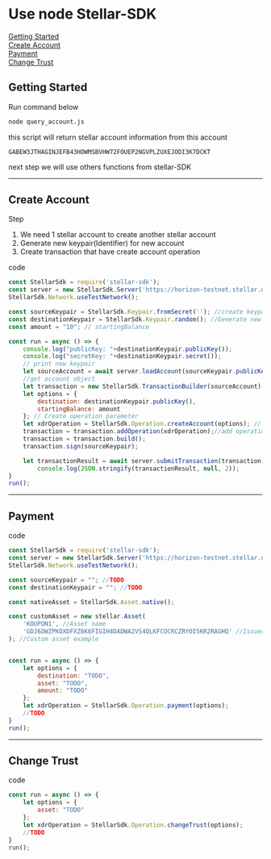 # Use node Stellar-SDK

[Getting Started](#Getting-Started)  
[Create Account](#Create-Account)  
[Payment](#Payment)  
[Change Trust](#Change-Trust)  

## Getting Started

Run command below

```bash
node query_account.js
```

this script will return stellar account information from this account

```string
GABEW3JTHAGINJEFB43HOWMSBVHW72FOUEP2NGVPLZUXEJODI3K7DCKT
```

next step we will use others functions from stellar-SDK
____

## Create Account

Step

1. We need 1 stellar account to create another stellar account
2. Generate new keypair(Identifier) for new account
3. Create transaction that have create account operation

code

```javascript
const StellarSdk = require('stellar-sdk');
const server = new StellarSdk.Server('https://horizon-testnet.stellar.org');
StellarSdk.Network.useTestNetwork();
```

```javascript
const sourceKeypair = StellarSdk.Keypair.fromSecret(''); //create keypair object from secret key
const destinationKeypair = StellarSdk.Keypair.random(); //Generate new keypair
const amount = "10"; // startingBalance

const run = async () => {
    console.log("publicKey: "+destinationKeypair.publicKey());
    console.log("secretKey: "+destinationKeypair.secret());
    // print new keypair
    let sourceAccount = await server.loadAccount(sourceKeypair.publicKey());
    //get account object
    let transaction = new StellarSdk.TransactionBuilder(sourceAccount); // Create transaction from account object
    let options = {
        destination: destinationKeypair.publicKey(),
        startingBalance: amount
    }; // Create operation parameter
    let xdrOperation = StellarSdk.Operation.createAccount(options); // create operation
    transaction = transaction.addOperation(xdrOperation);//add operation to transaction
    transaction = transaction.build();
    transaction.sign(sourceKeypair);

    let transactionResult = await server.submitTransaction(transaction);
        console.log(JSON.stringify(transactionResult, null, 2));
}
run();
```

____

## Payment

code

```javascript
const StellarSdk = require('stellar-sdk');
const server = new StellarSdk.Server('https://horizon-testnet.stellar.org');
StellarSdk.Network.useTestNetwork();

const sourceKeypair = ""; //TODO
const destinationKeypair = ""; //TODO

const nativeAsset = StellarSdk.Asset.native();

const customAsset = new stellar.Asset(
    'KOUPON1', //Asset name
    'GDJ6DWZPKOXDFXZ6K6FIGIH4DADWA2VS4QLKFCOCRCZRYOI5KR2RAGHQ' //Issuer public key
); //Custom asset example


const run = async () => {
    let options = {
        destination: "TODO",
        asset: "TODO",
        amount: "TODO"
    };
    let xdrOperation = StellarSdk.Operation.payment(options);
    //TODO
}
run();
```

___

## Change Trust

code

```javascript
const run = async () => {
    let options = {
        asset: "TODO"
    };
    let xdrOperation = StellarSdk.Operation.changeTrust(options);
    //TODO
}
run();
```
